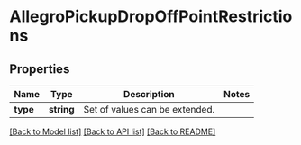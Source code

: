 # AllegroPickupDropOffPointRestrictions

## Properties
Name | Type | Description | Notes
------------ | ------------- | ------------- | -------------
**type** | **string** | Set of values can be extended. | 

[[Back to Model list]](../../README.md#documentation-for-models) [[Back to API list]](../../README.md#documentation-for-api-endpoints) [[Back to README]](../../README.md)


